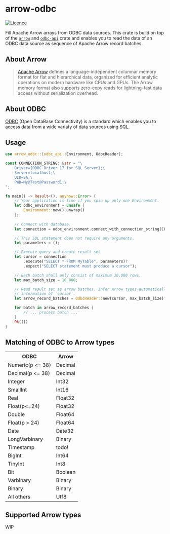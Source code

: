 # arrow-odbc

[![Licence](https://img.shields.io/crates/l/arrow-odbc)](https://github.com/pacman82/arrow-odbc/blob/master/License)

Fill Apache Arrow arrays from ODBC data sources. This crate is build on top of the [`arrow`](https://crates.io/crates/arrow) and [`odbc-api`](https://crates.io/crates/odbc-api) crate and enables you to read the data of an ODBC data source as sequence of Apache Arrow record batches.

## About Arrow

> [Apache Arrow](https://arrow.apache.org/) defines a language-independent columnar memory format for flat and hierarchical data, organized for efficient analytic operations on modern hardware like CPUs and GPUs. The Arrow memory format also supports zero-copy reads for lightning-fast data access without serialization overhead.

## About ODBC

[ODBC](https://docs.microsoft.com/en-us/sql/odbc/microsoft-open-database-connectivity-odbc) (Open DataBase Connectivity) is a standard which enables you to access data from a wide variaty of data sources using SQL.

## Usage

```rust
use arrow_odbc::{odbc_api::Environment, OdbcReader};

const CONNECTION_STRING: &str = "\
    Driver={ODBC Driver 17 for SQL Server};\
    Server=localhost;\
    UID=SA;\
    PWD=My@Test@Password1;\
";

fn main() -> Result<(), anyhow::Error> {
    // Your application is fine if you spin up only one Environment.
    let odbc_environment = unsafe {
        Environment::new().unwrap()
    };
    
    // Connect with database.
    let connection = odbc_environment.connect_with_connection_string(CONNECTION_STRING)?;

    // This SQL statement does not require any arguments.
    let parameters = ();

    // Execute query and create result set
    let cursor = connection
        .execute("SELECT * FROM MyTable", parameters)?
        .expect("SELECT statement must produce a cursor");

    // Each batch shall only consist of maximum 10.000 rows.
    let max_batch_size = 10_000;

    // Read result set as arrow batches. Infer Arrow types automatically using the meta
    // information of `cursor`.
    let arrow_record_batches = OdbcReader::new(cursor, max_batch_size)?;

    for batch in arrow_record_batches {
        // ... process batch ...
    }
    Ok(())
}
```

## Matching of ODBC to Arrow types

| ODBC             | Arrow   |
| ---------------- | ------- |
| Numeric(p <= 38) | Decimal |
| Decimal(p <= 38) | Decimal |
| Integer          | Int32   |
| SmallInt         | Int16   |
| Real             | Float32 |
| Float(p<=24)     | Float32 |
| Double           | Float64 |
| Float(p > 24)    | Float64 |
| Date             | Date32  |
| LongVarbinary    | Binary  |
| Timestamp        | todo!   |
| BigInt           | Int64   |
| TinyInt          | Int8    |
| Bit              | Boolean |
| Varbinary        | Binary  |
| Binary           | Binary  |
| All others       | Utf8    |

## Supported Arrow types

WIP